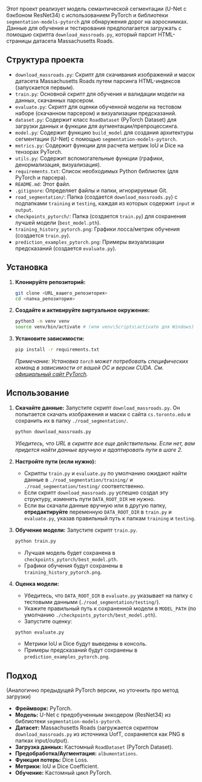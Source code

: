 Этот проект реализует модель семантической сегментации (U-Net с бэкбоном ResNet34) с использованием PyTorch и библиотеки `segmentation-models-pytorch` для обнаружения дорог на аэроснимках. Данные для обучения и тестирования предполагается загружать с помощью скрипта `download_massroads.py`, который парсит HTML-страницы датасета Massachusetts Roads.

## Структура проекта

- `download_massroads.py`: Скрипт для скачивания изображений и масок датасета Massachusetts Roads путем парсинга HTML-индексов (запускается первым).
- `train.py`: Основной скрипт для обучения и валидации модели на данных, скачанных парсером.
- `evaluate.py`: Скрипт для оценки обученной модели на тестовом наборе (скачанном парсером) и визуализации предсказаний.
- `dataset.py`: Содержит класс `RoadDataset` (PyTorch Dataset) для загрузки данных и функции для аугментации/препроцессинга.
- `model.py`: Содержит функцию `build_model` для создания архитектуры сегментации (U-Net) с помощью `segmentation-models-pytorch`.
- `metrics.py`: Содержит функции для расчета метрик IoU и Dice на тензорах PyTorch.
- `utils.py`: Содержит вспомогательные функции (графики, денормализация, визуализация).
- `requirements.txt`: Список необходимых Python библиотек (для PyTorch и парсера).
- `README.md`: Этот файл.
- `.gitignore`: Определяет файлы и папки, игнорируемые Git.
- `road_segmentation/`: Папка (создается `download_massroads.py`) с подпапками `training` и `testing`, каждая из которых содержит `input` и `output`.
- `checkpoints_pytorch/`: Папка (создается `train.py`) для сохранения лучшей модели (`best_model.pth`).
- `training_history_pytorch.png`: Графики лосса/метрик обучения (создается `train.py`).
- `prediction_examples_pytorch.png`: Примеры визуализации предсказаний (создается `evaluate.py`).

## Установка

1.  **Клонируйте репозиторий:**
    ```bash
    git clone <URL_вашего_репозитория>
    cd <папка_репозитория>
    ```

2.  **Создайте и активируйте виртуальное окружение:**
    ```bash
    python3 -m venv venv
    source venv/bin/activate # (или venv\Scripts\activate для Windows)
    ```

3.  **Установите зависимости:**
    ```bash
    pip install -r requirements.txt
    ```
    *Примечание: Установка `torch` может потребовать специфических команд в зависимости от вашей ОС и версии CUDA. См. [официальный сайт PyTorch](https://pytorch.org/).*

## Использование

1.  **Скачайте данные:**
    Запустите скрипт `download_massroads.py`. Он попытается скачать изображения и маски с сайта `cs.toronto.edu` и сохранить их в папку `./road_segmentation/`.
    ```bash
    python download_massroads.py
    ```
    *Убедитесь, что URL в скрипте все еще действительны. Если нет, вам придется найти данные вручную и адаптировать пути в шаге 2.*

2.  **Настройте пути (если нужно):**
    - Скрипты `train.py` и `evaluate.py` по умолчанию ожидают найти данные в `./road_segmentation/training/` и `./road_segmentation/testing/` соответственно.
    - Если скрипт `download_massroads.py` успешно создал эту структуру, изменять пути `DATA_ROOT_DIR` не нужно.
    - Если вы скачали данные вручную или в другую папку, **отредактируйте** переменную `DATA_ROOT_DIR` в `train.py` и `evaluate.py`, указав правильный путь к папкам `training` и `testing`.

3.  **Обучение модели:**
    Запустите скрипт `train.py`.
    ```bash
    python train.py
    ```
    - Лучшая модель будет сохранена в `checkpoints_pytorch/best_model.pth`.
    - Графики обучения будут сохранены в `training_history_pytorch.png`.

4.  **Оценка модели:**
    - Убедитесь, что `DATA_ROOT_DIR` в `evaluate.py` указывает на папку с тестовыми данными (`./road_segmentation/testing/`).
    - Укажите правильный путь к сохраненной модели в `MODEL_PATH` (по умолчанию `./checkpoints_pytorch/best_model.pth`).
    - Запустите оценку:
    ```bash
    python evaluate.py
    ```
    - Метрики IoU и Dice будут выведены в консоль.
    - Примеры предсказаний будут сохранены в `prediction_examples_pytorch.png`.

## Подход
(Аналогично предыдущей PyTorch версии, но уточнить про метод загрузки)
- **Фреймворк:** PyTorch.
- **Модель:** U-Net с предобученным энкодером (ResNet34) из библиотеки `segmentation-models-pytorch`.
- **Датасет:** Massachusetts Roads (загружается скриптом `download_massroads.py` из источника UofT, сохраняется как PNG в папках input/output).
- **Загрузка данных:** Кастомный `RoadDataset` (PyTorch Dataset).
- **Предобработка/Аугментация:** `albumentations`.
- **Функция потерь:** Dice Loss.
- **Метрики:** IoU и Dice Coefficient.
- **Обучение:** Кастомный цикл PyTorch.
